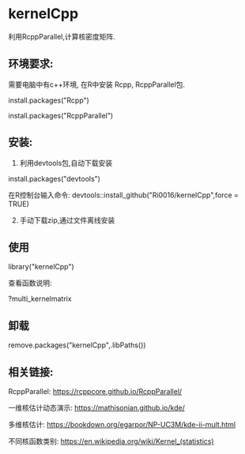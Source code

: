 # kernelCpp

利用RcppParallel,计算核密度矩阵.

## 环境要求:

需要电脑中有c++环境, 在R中安装 Rcpp, RcppParallel包.

install.packages("Rcpp")

install.packages("RcppParallel")

## 安装:

1.  利用devtools包,自动下载安装

install.packages("devtools")

在R控制台输入命令: devtools::install_github("Ri0016/kernelCpp",force =
TRUE)

2.  手动下载zip,通过文件离线安装

## 使用

library("kernelCpp")

查看函数说明:

?multi_kernelmatrix



## 卸载

remove.packages("kernelCpp",.libPaths())

## 相关链接:

RcppParallel: <https://rcppcore.github.io/RcppParallel/>

一维核估计动态演示: <https://mathisonian.github.io/kde/>

多维核估计: <https://bookdown.org/egarpor/NP-UC3M/kde-ii-mult.html>

不同核函数类别: <https://en.wikipedia.org/wiki/Kernel_(statistics)>
